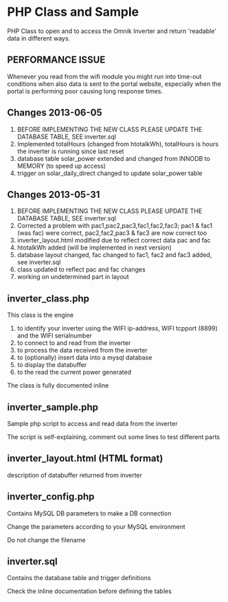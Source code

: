 PHP Class and Sample
====================
PHP Class to open and to access the Omnik Inverter and return 'readable' data in different ways.

PERFORMANCE ISSUE
-----------------
Whenever you read from the wifi module you might run into time-out conditions when also data is sent to the portal website, especially when the portal is performing poor causing long response times.

Changes 2013-06-05
------------------
1. BEFORE IMPLEMENTING THE NEW CLASS PLEASE UPDATE THE DATABASE TABLE, SEE inverter.sql
2. Implemented totalHours (changed from htotalkWh), totalHours is hours the inverter is running since last reset
3. database table solar_power extended and changed from INNODB to MEMORY (to speed up access)
4. trigger on solar_daily_direct changed to update solar_power table

Changes 2013-05-31
------------------
1. BEFORE IMPLEMENTING THE NEW CLASS PLEASE UPDATE THE DATABASE TABLE, SEE inverter.sql
2. Corrected a problem with pac1,pac2,pac3,fac1,fac2,fac3; pac1 & fac1 (was fac) were correct, pac2,fac2,pac3 & fac3 are now correct too
3. inverter_layout.html modified due to reflect correct data pac and fac
4. htotalkWh added (will be implemented in next version) 
5. database layout changed, fac changed to fac1, fac2 and fac3 added, see inverter.sql
6. class updated to reflect pac and fac changes
7. working on undetermined part in layout

inverter_class.php
------------------
This class is the engine

1. to identify your inverter using the WIFI ip-address, WIFI tcpport (8899) and the WIFI serialnumber
2. to connect to and read from the inverter
3. to process the data received from the inverter
4. to (optionally) insert data into a mysql database
5. to display the databuffer 
6. to the read the current power generated

The class is fully documented inline

inverter_sample.php
-------------------
Sample php script to access and read data from the inverter

The script is self-explaining, comment out some lines to test different parts

inverter_layout.html (HTML format)
------------
description of databuffer returned from inverter

inverter_config.php
-------------------
Contains MySQL DB parameters to make a DB connection

Change the parameters according to your MySQL environment

Do not change the filename
 
inverter.sql
------------
Contains the database table and trigger definitions

Check the inline documentation before defining the tables
